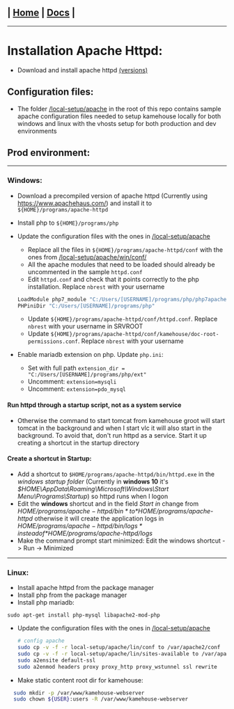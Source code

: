 | [Home](/README.md) | [Docs](/docs/README.md) |
---------------------------------------------------------------

*********************

# Installation Apache Httpd:

- Download and install apache httpd [(versions)](/docs/versions/versions.md)

## Configuration files: 

- The folder [/local-setup/apache](/local-setup/apache) in the root of this repo contains sample apache configuration files needed to setup kamehouse locally for both windows and linux with the vhosts setup for both production and dev environments

## Prod environment:

*********************

### Windows:

- Download a precompiled version of apache httpd (Currently using https://www.apachehaus.com/) and install it to `${HOME}/programs/apache-httpd`
- Install php to `${HOME}/programs/php`
- Update the configuration files with the ones in [/local-setup/apache](/local-setup/apache)
  - Replace all the files in `${HOME}/programs/apache-httpd/conf` with the ones from [/local-setup/apache/win/conf/](/local-setup/apache/win/conf/)
  - All the apache modules that need to be loaded should already be uncommented in the sample `httpd.conf`
  - Edit `httpd.conf` and check that it points correctly to the php installation. Replace `nbrest` with your username
  ```sh
  LoadModule php7_module "C:/Users/[USERNAME]/programs/php/php7apache2_4.dll"
  PHPiniDir "C:/Users/[USERNAME]/programs/php"
  ```
  - Update `${HOME}/programs/apache-httpd/conf/httpd.conf`. Replace `nbrest` with your username in SRVROOT
  - Update `${HOME}/programs/apache-httpd/conf/kamehouse/doc-root-permissions.conf`. Replace `nbrest` with your username

- Enable mariadb extension on php. Update `php.ini`:
  - Set with full path `extension_dir = "C:/Users/[USERNAME]/programs/php/ext"`
  - Uncomment: `extension=mysqli`
  - Uncomment: `extension=pdo_mysql`

#### Run httpd through a startup script, not as a system service

- Otherwise the command to start tomcat from kamehouse groot will start tomcat in the background and when I start vlc it will also start in the background. To avoid that, don't run httpd as a service. Start it up creating a shortcut in the startup directory

#### Create a shortcut in Startup:

* Add a shortcut to `$HOME/programs/apache-httpd/bin/httpd.exe` in the *windows startup folder* (Currently in **windows 10** it's *$HOME\AppData\Roaming\Microsoft\Windows\Start Menu\Programs\Startup*) so httpd runs when I logon
* Edit the **windows** shortcut and in the field *Start in* change from *$HOME/programs/apache-httpd/bin* to *$HOME/programs/apache-httpd* otherwise it will create the application logs in *$HOME/programs/apache-httpd/bin/logs* instead of *$HOME/programs/apache-httpd/logs*
* Make the command prompt start minimized: Edit the windows shortcut -> Run -> Minimized

*********************

### Linux:

- Install apache httpd from the package manager
- Install php from the package manager
- Install php mariadb: 
```
sudo apt-get install php-mysql libapache2-mod-php
```

- Update the configuration files with the ones in [/local-setup/apache](/local-setup/apache)
  ```sh
  # config apache
  sudo cp -v -f -r local-setup/apache/lin/conf to /var/apache2/conf
  sudo cp -v -f -r local-setup/apache/lin/sites-available to /var/apache2/sites-available
  sudo a2ensite default-ssl
  sudo a2enmod headers proxy proxy_http proxy_wstunnel ssl rewrite 
  ```

- Make static content root dir for kamehouse:
```sh
  sudo mkdir -p /var/www/kamehouse-webserver
  sudo chown ${USER}:users -R /var/www/kamehouse-webserver
```